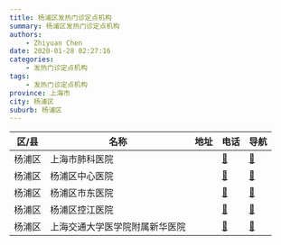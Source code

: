 ```yaml
---
title: 杨浦区发热门诊定点机构
summary: 杨浦区发热门诊定点机构
authors: 
    - Zhiyuan Chen
date: 2020-01-28 02:27:16
categories: 
    - 发热门诊定点机构
tags: 
    - 发热门诊定点机构
province: 上海市
city: 杨浦区
suburb: 杨浦区
---
```


|  区/县  |  名称  |  地址  |  电话  |  导航  |
|------|-------|------|------|------|
|  杨浦区  |  上海市肺科医院  |    |  [🧭](https://ditu.amap.com/search?query=上海市肺科医院)  |  [🧭](https://ditu.amap.com/search?query=上海市肺科医院)  
|  杨浦区  |  杨浦区中心医院  |    |  [🧭](https://ditu.amap.com/search?query=杨浦区中心医院)  |  [🧭](https://ditu.amap.com/search?query=杨浦区中心医院)  
|  杨浦区  |  杨浦区市东医院  |    |  [🧭](https://ditu.amap.com/search?query=杨浦区市东医院)  |  [🧭](https://ditu.amap.com/search?query=杨浦区市东医院)  
|  杨浦区  |  杨浦区控江医院  |    |  [🧭](https://ditu.amap.com/search?query=杨浦区控江医院)  |  [🧭](https://ditu.amap.com/search?query=杨浦区控江医院)  
|  杨浦区  |  上海交通大学医学院附属新华医院  |    |  [🧭](https://ditu.amap.com/search?query=上海交通大学医学院附属新华医院)  |  [🧭](https://ditu.amap.com/search?query=上海交通大学医学院附属新华医院)  

